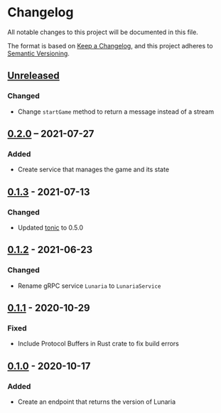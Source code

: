 <!-- markdownlint-disable-file MD024 -->

# Changelog

All notable changes to this project will be documented in this file.

The format is based on [Keep a Changelog](https://keepachangelog.com/en/1.0.0/),
and this project adheres to [Semantic Versioning](https://semver.org/spec/v2.0.0.html).

## [Unreleased]

### Changed

- Change `startGame` method to return a message instead of a stream

## [0.2.0] – 2021-07-27

### Added

- Create service that manages the game and its state

## [0.1.3] - 2021-07-13

### Changed

- Updated [tonic](https://github.com/hyperium/tonic) to 0.5.0

## [0.1.2] - 2021-06-23

### Changed

- Rename gRPC service `Lunaria` to `LunariaService`

## [0.1.1] - 2020-10-29

### Fixed

- Include Protocol Buffers in Rust crate to fix build errors

## [0.1.0] - 2020-10-17

### Added

- Create an endpoint that returns the version of Lunaria

[unreleased]: https://github.com/playlunaria/lunaria-api/compare/v0.2.0...HEAD
[0.2.0]: https://github.com/playlunaria/lunaria-api/releases/tag/v0.2.0
[0.1.3]: https://github.com/playlunaria/lunaria-api/releases/tag/v0.1.3
[0.1.2]: https://github.com/playlunaria/lunaria-api/releases/tag/v0.1.2
[0.1.1]: https://github.com/playlunaria/lunaria-api/releases/tag/v0.1.1
[0.1.0]: https://github.com/playlunaria/lunaria-api/releases/tag/v0.1.0
